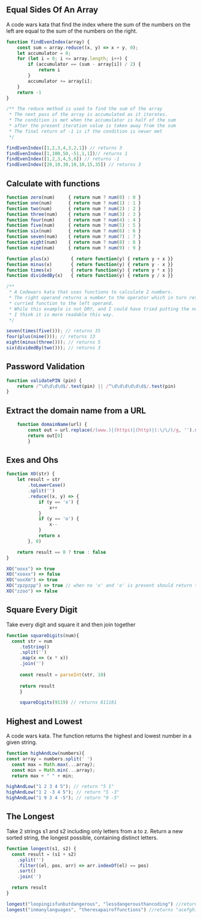 ## Equal Sides Of An Array

A code wars kata that find the index where the sum of the numbers on the left are equal to the sum of the numbers on the right.

```javascript
function findEvenIndex(array) {
    const sum = array.reduce((x, y) => x + y, 0);
    let accumulator = 0;
    for (let i = 0; i <= array.length; i++) {
        if (accumulator == (sum - array[i]) / 2) {
            return i
        }
        accumulator += array[i];
    }
    return -1
}

/** The reduce method is used to find the sum of the array
 * The next pass of the array is accumulated as it iterates.
 * The condition is met when the accumulator is half of the sum 
 * after the present iteration value is taken away from the sum
 * The final return of -1 is if the condition is never met
 */
```

```javascript
findEvenIndex([1,2,3,4,3,2,1]) // returns 3
findEvenIndex([1,100,50,-51,1,1])// returns 1
findEvenIndex([1,2,3,4,5,6]) // returns -1
findEvenIndex([20,10,30,10,10,15,35]) // returns 3
```

## Calculate with functions

```javascript
function zero(num)     { return num ? num(0) : 0 }
function one(num)      { return num ? num(1) : 1 }
function two(num)      { return num ? num(2) : 2 }
function three(num)    { return num ? num(3) : 3 }
function four(num)     { return num ? num(4) : 4 }
function five(num)     { return num ? num(5) : 5 }
function six(num)      { return num ? num(6) : 6 }
function seven(num)    { return num ? num(7) : 7 }
function eight(num)    { return num ? num(8) : 8 }
function nine(num)     { return num ? num(9) : 9 }

function plus(x)        { return function(y) { return y + x }}
function minus(x)       { return function(y) { return y - x }}
function times(x)       { return function(y) { return y * x }}
function dividedBy(x)   { return function(y) { return y / x }}

/**
 * A Codewars kata that uses functions to calculate 2 numbers.
 * The right operand returns a number to the operator which in turn returns a 
 * curried function to the left operand.
 * While this example is not DRY, and I could have tried putting the numbers into an array
 * I think it is more readable this way.
 */
```
```javascript
seven(times(five())); // returns 35
four(plus(nine())); // returns 13
eight(minus(three())); // returns 5
six(dividedBy(two())); // returns 3
```
## Password Validation

```javascript
function validatePIN (pin) {
    return /^\d\d\d\d$/.test(pin) || /^\d\d\d\d\d\d$/.test(pin)
}
```
## Extract the domain name from a URL

```javascript
    function domainName(url) {
        const out = url.replace(/(www.)|(https)|(http)|(:\/\/)/g, '').split('.')
        return out[0]
        }
```
## Exes and Ohs

```javascript
function XO(str) {
    let result = str
        .toLowerCase()
        .split('')
        .reduce((x, y) => {
            if (y == 'x') {
                x++
            }
            if (y == 'o') {
                x--
            }
            return x
        }, 0)

    return result == 0 ? true : false
}
```
```javascript
XO("ooxx") => true
XO("xooxx") => false
XO("ooxXm") => true
XO("zpzpzpp") => true // when no 'x' and 'o' is present should return true
XO("zzoo") => false
```

## Square Every Digit

Take every digit and square it and then join together

```javascript
function squareDigits(num){
  const str = num
     .toString()
     .split('')
     .map(x => (x * x)) 
     .join('')
     
     const result = parseInt(str, 10)
     
     return result    
     }
```
```javascript
     squareDigits(9119) // returns 811181
```


## Highest and Lowest

A code wars kata. The function returns the highest and lowest number in a given string.

```javascript
function highAndLow(numbers){
const array = numbers.split(' ')
  const max = Math.max(...array);
  const min = Math.min(...array);
  return max + " " + min;
  ```

```javascript
highAndLow("1 2 3 4 5"); // return "5 1"
highAndLow("1 2 -3 4 5"); // return "5 -3"
highAndLow("1 9 3 4 -5"); // return "9 -5"
```

## The Longest

Take 2 strings s1 and s2 including only letters from a to z. Return a new sorted string, the longest possible, containing distinct letters.

```javascript
function longest(s1, s2) {
  const result = (s1 + s2)
    .split('')
    .filter((el, pos, arr) => arr.indexOf(el) == pos)
    .sort()
    .join('')

  return result
}
```

```javascript
longest("loopingisfunbutdangerous", "lessdangerousthancoding") //returns "abcdefghilnoprstu"
longest("inmanylanguages", "theresapairoffunctions") //returns "acefghilmnoprstuy"
```
